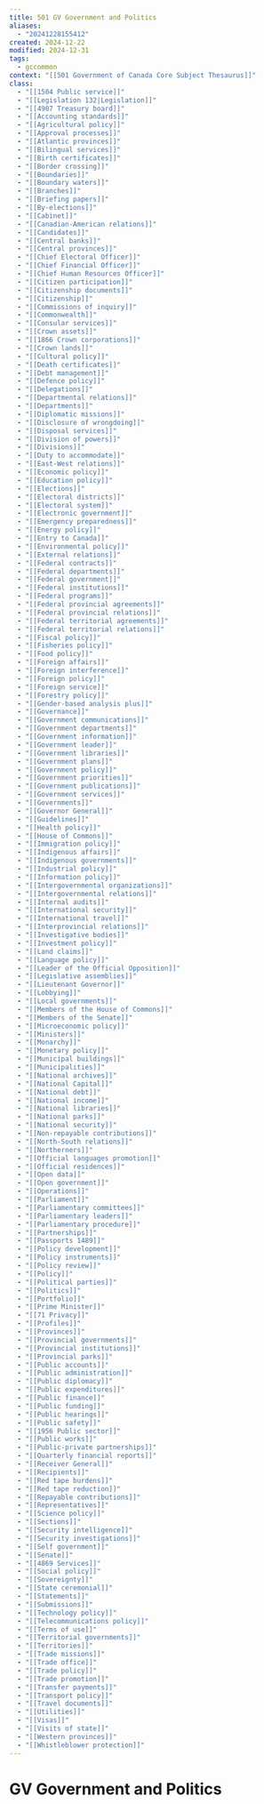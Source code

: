 ```yaml
---
title: 501 GV Government and Politics
aliases:
  - "20241228155412"
created: 2024-12-22
modified: 2024-12-31
tags:
  - gccommon
context: "[[501 Government of Canada Core Subject Thesaurus]]"
class:
  - "[[1504 Public service]]"
  - "[[Legislation 132|Legislation]]"
  - "[[4907 Treasury board]]"
  - "[[Accounting standards]]"
  - "[[Agricultural policy]]"
  - "[[Approval processes]]"
  - "[[Atlantic provinces]]"
  - "[[Bilingual services]]"
  - "[[Birth certificates]]"
  - "[[Border crossing]]"
  - "[[Boundaries]]"
  - "[[Boundary waters]]"
  - "[[Branches]]"
  - "[[Briefing papers]]"
  - "[[By-elections]]"
  - "[[Cabinet]]"
  - "[[Canadian-American relations]]"
  - "[[Candidates]]"
  - "[[Central banks]]"
  - "[[Central provinces]]"
  - "[[Chief Electoral Officer]]"
  - "[[Chief Financial Officer]]"
  - "[[Chief Human Resources Officer]]"
  - "[[Citizen participation]]"
  - "[[Citizenship documents]]"
  - "[[Citizenship]]"
  - "[[Commissions of inquiry]]"
  - "[[Commonwealth]]"
  - "[[Consular services]]"
  - "[[Crown assets]]"
  - "[[1866 Crown corporations]]"
  - "[[Crown lands]]"
  - "[[Cultural policy]]"
  - "[[Death certificates]]"
  - "[[Debt management]]"
  - "[[Defence policy]]"
  - "[[Delegations]]"
  - "[[Departmental relations]]"
  - "[[Departments]]"
  - "[[Diplomatic missions]]"
  - "[[Disclosure of wrongdoing]]"
  - "[[Disposal services]]"
  - "[[Division of powers]]"
  - "[[Divisions]]"
  - "[[Duty to accommodate]]"
  - "[[East-West relations]]"
  - "[[Economic policy]]"
  - "[[Education policy]]"
  - "[[Elections]]"
  - "[[Electoral districts]]"
  - "[[Electoral system]]"
  - "[[Electronic government]]"
  - "[[Emergency preparedness]]"
  - "[[Energy policy]]"
  - "[[Entry to Canada]]"
  - "[[Environmental policy]]"
  - "[[External relations]]"
  - "[[Federal contracts]]"
  - "[[Federal departments]]"
  - "[[Federal government]]"
  - "[[Federal institutions]]"
  - "[[Federal programs]]"
  - "[[Federal provincial agreements]]"
  - "[[Federal provincial relations]]"
  - "[[Federal territorial agreements]]"
  - "[[Federal territorial relations]]"
  - "[[Fiscal policy]]"
  - "[[Fisheries policy]]"
  - "[[Food policy]]"
  - "[[Foreign affairs]]"
  - "[[Foreign interference]]"
  - "[[Foreign policy]]"
  - "[[Foreign service]]"
  - "[[Forestry policy]]"
  - "[[Gender-based analysis plus]]"
  - "[[Governance]]"
  - "[[Government communications]]"
  - "[[Government departments]]"
  - "[[Government information]]"
  - "[[Government leader]]"
  - "[[Government libraries]]"
  - "[[Government plans]]"
  - "[[Government policy]]"
  - "[[Government priorities]]"
  - "[[Government publications]]"
  - "[[Government services]]"
  - "[[Governments]]"
  - "[[Governor General]]"
  - "[[Guidelines]]"
  - "[[Health policy]]"
  - "[[House of Commons]]"
  - "[[Immigration policy]]"
  - "[[Indigenous affairs]]"
  - "[[Indigenous governments]]"
  - "[[Industrial policy]]"
  - "[[Information policy]]"
  - "[[Intergovernmental organizations]]"
  - "[[Intergovernmental relations]]"
  - "[[Internal audits]]"
  - "[[International security]]"
  - "[[International travel]]"
  - "[[Interprovincial relations]]"
  - "[[Investigative bodies]]"
  - "[[Investment policy]]"
  - "[[Land claims]]"
  - "[[Language policy]]"
  - "[[Leader of the Official Opposition]]"
  - "[[Legislative assemblies]]"
  - "[[Lieutenant Governor]]"
  - "[[Lobbying]]"
  - "[[Local governments]]"
  - "[[Members of the House of Commons]]"
  - "[[Members of the Senate]]"
  - "[[Microeconomic policy]]"
  - "[[Ministers]]"
  - "[[Monarchy]]"
  - "[[Monetary policy]]"
  - "[[Municipal buildings]]"
  - "[[Municipalities]]"
  - "[[National archives]]"
  - "[[National Capital]]"
  - "[[National debt]]"
  - "[[National income]]"
  - "[[National libraries]]"
  - "[[National parks]]"
  - "[[National security]]"
  - "[[Non-repayable contributions]]"
  - "[[North-South relations]]"
  - "[[Northerners]]"
  - "[[Official languages promotion]]"
  - "[[Official residences]]"
  - "[[Open data]]"
  - "[[Open government]]"
  - "[[Operations]]"
  - "[[Parliament]]"
  - "[[Parliamentary committees]]"
  - "[[Parliamentary leaders]]"
  - "[[Parliamentary procedure]]"
  - "[[Partnerships]]"
  - "[[Passports 1489]]"
  - "[[Policy development]]"
  - "[[Policy instruments]]"
  - "[[Policy review]]"
  - "[[Policy]]"
  - "[[Political parties]]"
  - "[[Politics]]"
  - "[[Portfolio]]"
  - "[[Prime Minister]]"
  - "[[71 Privacy]]"
  - "[[Profiles]]"
  - "[[Provinces]]"
  - "[[Provincial governments]]"
  - "[[Provincial institutions]]"
  - "[[Provincial parks]]"
  - "[[Public accounts]]"
  - "[[Public administration]]"
  - "[[Public diplomacy]]"
  - "[[Public expenditures]]"
  - "[[Public finance]]"
  - "[[Public funding]]"
  - "[[Public hearings]]"
  - "[[Public safety]]"
  - "[[1956 Public sector]]"
  - "[[Public works]]"
  - "[[Public-private partnerships]]"
  - "[[Quarterly financial reports]]"
  - "[[Receiver General]]"
  - "[[Recipients]]"
  - "[[Red tape burdens]]"
  - "[[Red tape reduction]]"
  - "[[Repayable contributions]]"
  - "[[Representatives]]"
  - "[[Science policy]]"
  - "[[Sections]]"
  - "[[Security intelligence]]"
  - "[[Security investigations]]"
  - "[[Self government]]"
  - "[[Senate]]"
  - "[[4869 Services]]"
  - "[[Social policy]]"
  - "[[Sovereignty]]"
  - "[[State ceremonial]]"
  - "[[Statements]]"
  - "[[Submissions]]"
  - "[[Technology policy]]"
  - "[[Telecommunications policy]]"
  - "[[Terms of use]]"
  - "[[Territorial governments]]"
  - "[[Territories]]"
  - "[[Trade missions]]"
  - "[[Trade office]]"
  - "[[Trade policy]]"
  - "[[Trade promotion]]"
  - "[[Transfer payments]]"
  - "[[Transport policy]]"
  - "[[Travel documents]]"
  - "[[Utilities]]"
  - "[[Visas]]"
  - "[[Visits of state]]"
  - "[[Western provinces]]"
  - "[[Whistleblower protection]]"
---
```

# GV Government and Politics
